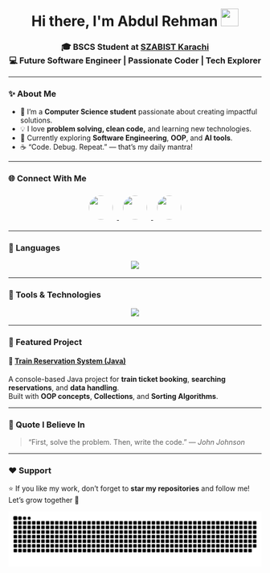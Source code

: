 <!-- ====================== Abdul Rehman GitHub Profile ====================== -->

<h1 align="center">
  Hi there, I'm Abdul Rehman 
  <img src="https://raw.githubusercontent.com/MartinHeinz/MartinHeinz/master/wave.gif" width="35px" height="35px">
</h1>

<h3 align="center">
  🎓 BSCS Student at <a href="https://szabist.edu.pk/" target="_blank">SZABIST Karachi</a> <br>
  💻 Future Software Engineer | Passionate Coder | Tech Explorer
</h3>

---

### ✨ About Me  
- 🎯 I’m a **Computer Science student** passionate about creating impactful solutions.  
- 💡 I love **problem solving, clean code,** and learning new technologies.  
- 🚀 Currently exploring **Software Engineering**, **OOP**, and **AI tools**.  
- ☕ “Code. Debug. Repeat.” — that’s my daily mantra!

---

### 🌐 Connect With Me  
<p align="center">
  <a href="mailto:abdulrehman06012@gmail.com">
    <img src="https://skillicons.dev/icons?i=gmail" width="48" height="48" style="border-radius:50%; margin: 8px;" />
  </a>
  <a href="https://www.linkedin.com/in/abdul-rehman-653b5a367/">
    <img src="https://skillicons.dev/icons?i=linkedin" width="48" height="48" style="border-radius:50%; margin: 8px;" />
  </a>
  <a href="https://github.com/abdul-rehman-2312410">
    <img src="https://skillicons.dev/icons?i=github" width="48" height="48" style="border-radius:50%; margin: 8px;" />
  </a>
</p>

---

### 🧠 Languages  
<p align="center">
  <img src="https://skillicons.dev/icons?i=java,python,c,cs,html,css&perline=6&theme=dark" />
</p>

---

### 🧩 Tools & Technologies  
<p align="center">
  <img src="https://skillicons.dev/icons?i=vscode,git,github,figma,postman,netlify,ps&perline=7&theme=dark" />
</p>

---

### 🚆 Featured Project  
#### 🔹 [Train Reservation System (Java)](https://github.com/abdul-rehman-2312410/TrainReservationSystem)
A console-based Java project for **train ticket booking**, **searching reservations**, and **data handling**.  
Built with **OOP concepts**, **Collections**, and **Sorting Algorithms**.

---

### 💬 Quote I Believe In  
> “First, solve the problem. Then, write the code.” — *John Johnson*

---

### ❤️ Support  
⭐ If you like my work, don’t forget to **star my repositories** and follow me!  
Let’s grow together 🚀

<p align="center">
  <img src="https://raw.githubusercontent.com/Platane/snk/output/github-contribution-grid-snake-dark.svg" alt="snake animation" />
</p>

